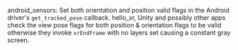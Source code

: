 android_sensors: Set both orientation and position valid flags in the Android driver's `get_tracked_pose` callback. hello_xr, Unity and possibly other apps check the view pose flags for both position & orientation flags to be valid otherwise they invoke `xrEndFrame` with no layers set causing a constant gray screen.
